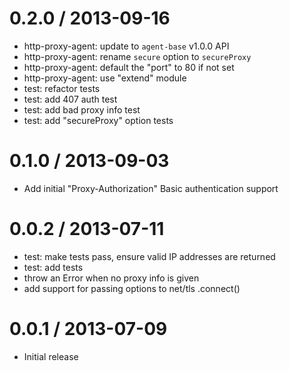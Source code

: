 0.2.0 / 2013-09-16
==================

 - http-proxy-agent: update to `agent-base` v1.0.0 API
 - http-proxy-agent: rename `secure` option to `secureProxy`
 - http-proxy-agent: default the "port" to 80 if not set
 - http-proxy-agent: use "extend" module
 - test: refactor tests
 - test: add 407 auth test
 - test: add bad proxy info test
 - test: add "secureProxy" option tests

0.1.0 / 2013-09-03
==================

 - Add initial "Proxy-Authorization" Basic authentication support

0.0.2 / 2013-07-11
==================

 - test: make tests pass, ensure valid IP addresses are returned
 - test: add tests
 - throw an Error when no proxy info is given
 - add support for passing options to net/tls .connect()

0.0.1 / 2013-07-09
==================

 - Initial release
